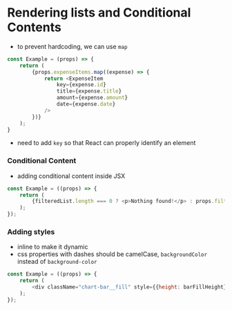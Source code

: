 # Rendering lists and Conditional Contents
- to prevent hardcoding, we can use `map`

```js
const Example = (props) => {
    return (
        {props.expenseItems.map((expense) => {
            return <ExpenseItem
                key={expense.id}
                title={expense.title}
                amount={expense.amount}
                date={expense.date}
            />
        })}
    );
}
```
- need to add `key` so that React can properly identify an element

### Conditional Content
- adding conditional content inside JSX
```js
const Example = ((props) => {
    return (
        {filteredList.length === 0 ? <p>Nothing found!</p> : props.filteredList}
    );
});
```

### Adding styles
- inline to make it dynamic
- css properties with dashes should be camelCase, `backgroundColor` instead of `background-color`
```js
const Example = ((props) => {
    return (
        <div className="chart-bar__fill" style={{height: barFillHeight}}></div>
    );
});
```